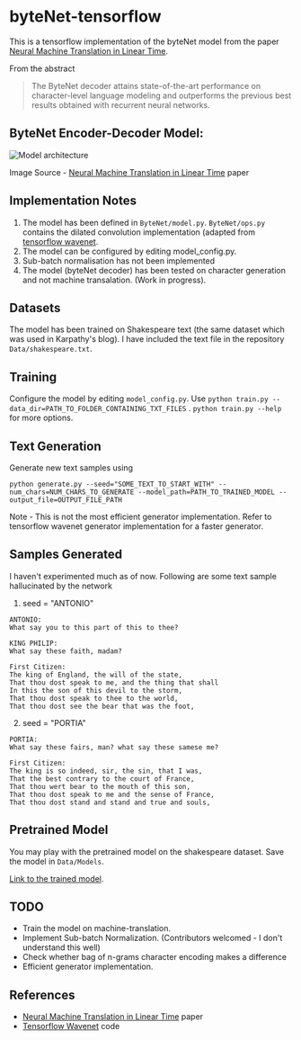 # byteNet-tensorflow

This is a tensorflow implementation of the byteNet model from the paper [Neural Machine Translation in Linear Time][1]. 

From the abstract
>The ByteNet decoder attains state-of-the-art performance on character-level language modeling and outperforms the previous best results obtained with recurrent neural networks.

## ByteNet Encoder-Decoder Model:
![Model architecture](http://i.imgur.com/IE6Zq6o.jpg)

Image Source - [Neural Machine Translation in Linear Time][1] paper


## Implementation Notes
1. The model has been defined in ```ByteNet/model.py```. ```ByteNet/ops.py``` contains the dilated convolution implementation (adapted from [tensorflow wavenet][2].
2. The model can be configured by editing model_config.py.
3. Sub-batch normalisation has not been implemented
4. The model (byteNet decoder) has been tested on character generation and not machine transalation. (Work in progress).

## Datasets
The model has been trained on Shakespeare text (the same dataset which was used in Karpathy's blog). I have included the text file in the repository ```Data/shakespeare.txt```.

## Training
Configure the model by editing ```model_config.py```. Use ```python train.py --data_dir=PATH_TO_FOLDER_CONTAINING_TXT_FILES``` .
```python train.py --help``` for more options.

## Text Generation
Generate new text samples using

```python generate.py --seed="SOME_TEXT_TO_START_WITH" --num_chars=NUM_CHARS_TO_GENERATE --model_path=PATH_TO_TRAINED_MODEL --output_file=OUTPUT_FILE_PATH```

Note - This is not the most efficient generator implementation. Refer to tensorflow wavenet generator implementation for a faster generator.

## Samples Generated
I haven't experimented much as of now. Following are some text sample hallucinated by the network


1. seed = "ANTONIO"
```
ANTONIO:
What say you to this part of this to thee?

KING PHILIP:
What say these faith, madam?

First Citizen:
The king of England, the will of the state,
That thou dost speak to me, and the thing that shall
In this the son of this devil to the storm,
That thou dost speak to thee to the world,
That thou dost see the bear that was the foot,

```

2. seed = "PORTIA"
```
PORTIA:
What say these fairs, man? what say these samese me?

First Citizen:
The king is so indeed, sir, the sin, that I was,
That the best contrary to the court of France,
That thou wert bear to the mouth of this son,
That thou dost speak to me and the sense of France,
That thou dost stand and stand and true and souls,
```

## Pretrained Model
You may play with the pretrained model on the shakespeare dataset. Save the model in ```Data/Models```.

[Link to the trained model][3].


## TODO
- Train the model on machine-translation.
- Implement Sub-batch Normalization. (Contributors welcomed - I don't understand this well)
- Check whether bag of n-grams character encoding makes a difference
- Efficient generator implementation.

## References
- [Neural Machine Translation in Linear Time][1] paper
- [Tensorflow Wavenet][2] code


[1]:https://arxiv.org/abs/1610.10099
[2]:https://github.com/ibab/tensorflow-wavenet
[3]:https://drive.google.com/file/d/0B30fmeZ1slbBYWVSWnMyc3hXQVU/view?usp=sharing
